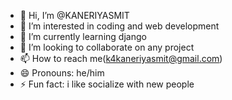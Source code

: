 - 👋 Hi, I’m @KANERIYASMIT
- 👀 I’m interested in coding and web development
- 🌱 I’m currently learning django
- 💞️ I’m looking to collaborate on any project
- 📫 How to reach me(k4kaneriyasmit@gmail.com)
- 😄 Pronouns: he/him
- ⚡ Fun fact: i like socialize with new people

<!---
KANERIYASMIT/KANERIYASMIT is a ✨ special ✨ repository because its `README.md` (this file) appears on your GitHub profile.
You can click the Preview link to take a look at your changes.
--->
